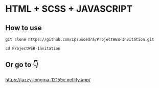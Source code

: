 # HTML + SCSS + JAVASCRIPT

## How to use
```
git clone https://github.com/Ipsusoedra/ProjectWEB-Invitation.git
```
```
cd ProjectWEB-Invitation
```

## Or go to 👇
https://jazzy-longma-12155e.netlify.app/

